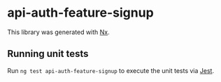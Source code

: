 # api-auth-feature-signup

This library was generated with [Nx](https://nx.dev).

## Running unit tests

Run `ng test api-auth-feature-signup` to execute the unit tests via [Jest](https://jestjs.io).
